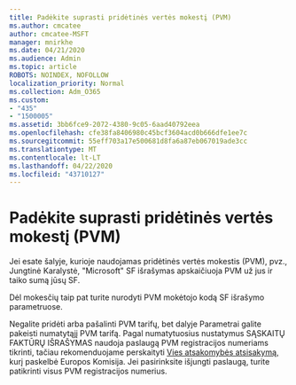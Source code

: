 ```yaml
---
title: Padėkite suprasti pridėtinės vertės mokestį (PVM)
ms.author: cmcatee
author: cmcatee-MSFT
manager: mnirkhe
ms.date: 04/21/2020
ms.audience: Admin
ms.topic: article
ROBOTS: NOINDEX, NOFOLLOW
localization_priority: Normal
ms.collection: Adm_O365
ms.custom:
- "435"
- "1500005"
ms.assetid: 3bb6fce9-2072-4380-9c05-6aad40792eea
ms.openlocfilehash: cfe38fa8406980c45bcf3604acd0b666dfe1ee7c
ms.sourcegitcommit: 55eff703a17e500681d8fa6a87eb067019ade3cc
ms.translationtype: MT
ms.contentlocale: lt-LT
ms.lasthandoff: 04/22/2020
ms.locfileid: "43710127"
---
```

# <a name="help-understanding-value-added-tax-vat"></a>Padėkite suprasti pridėtinės vertės mokestį (PVM)

Jei esate šalyje, kurioje naudojamas pridėtinės vertės mokestis (PVM), pvz., Jungtinė Karalystė, "Microsoft" SF išrašymas apskaičiuoja PVM už jus ir taiko sumą jūsų SF.
  
Dėl mokesčių taip pat turite nurodyti PVM mokėtojo kodą SF išrašymo parametruose.
  
Negalite pridėti arba pašalinti PVM tarifų, bet dalyje Parametrai galite pakeisti numatytąjį PVM tarifą. Pagal numatytuosius nustatymus SĄSKAITŲ FAKTŪRŲ IŠRAŠYMAS naudoja paslaugą PVM registracijos numeriams tikrinti, tačiau rekomenduojame perskaityti [Vies atsakomybės atsisakymą,](https://go.microsoft.com/fwlink/?LinkID=841741) kurį paskelbė Europos Komisija. Jei pasirinksite išjungti paslaugą, turite patikrinti visus PVM registracijos numerius.